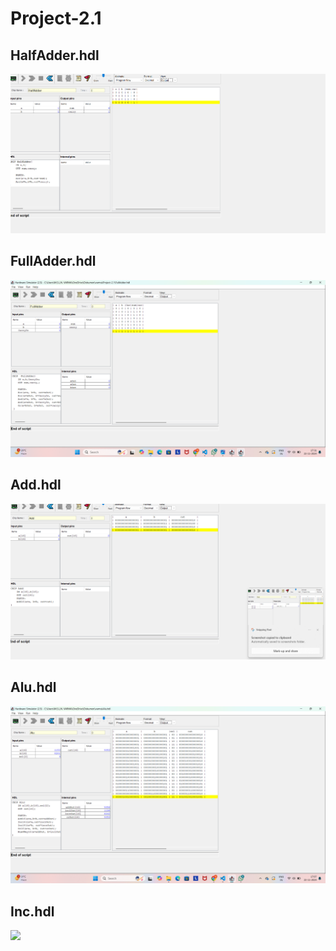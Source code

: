 # Project-2.1

## HalfAdder.hdl

<img src="./HalfAdder.png"/>

## FullAdder.hdl

<img src="./FullAdder.png"/>

## Add.hdl

<img src="./Add.png"/>

## Alu.hdl

<img src="./Alu.png"/>


## Inc.hdl

<img src="./Inc.png"/>



